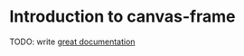 # Introduction to canvas-frame

TODO: write [great documentation](http://jacobian.org/writing/great-documentation/what-to-write/)
